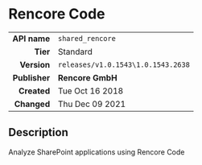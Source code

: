# Rencore Code
| | |
|-:|-|
|**API name**|`shared_rencore`|
|**Tier**|Standard|
|**Version**|`releases/v1.0.1543\1.0.1543.2638`|
|**Publisher**|**Rencore GmbH**|
|**Created**|Tue Oct 16 2018|
|**Changed**|Thu Dec 09 2021|

## Description
Analyze SharePoint applications using Rencore Code
